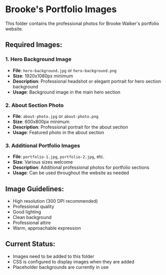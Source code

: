 # Brooke's Portfolio Images

This folder contains the professional photos for Brooke Walker's portfolio website.

## Required Images:

### 1. Hero Background Image
- **File**: `hero-background.jpg` or `hero-background.png`
- **Size**: 1920x1080px minimum
- **Description**: Professional headshot or elegant portrait for hero section background
- **Usage**: Background image in the main hero section

### 2. About Section Photo
- **File**: `about-photo.jpg` or `about-photo.png`
- **Size**: 600x800px minimum
- **Description**: Professional portrait for the about section
- **Usage**: Featured photo in the about section

### 3. Additional Portfolio Images
- **File**: `portfolio-1.jpg`, `portfolio-2.jpg`, etc.
- **Size**: Various sizes welcome
- **Description**: Additional professional photos for portfolio sections
- **Usage**: Can be used throughout the website as needed

## Image Guidelines:
- High resolution (300 DPI recommended)
- Professional quality
- Good lighting
- Clean background
- Professional attire
- Warm, approachable expression

## Current Status:
- Images need to be added to this folder
- CSS is configured to display images when they are added
- Placeholder backgrounds are currently in use
